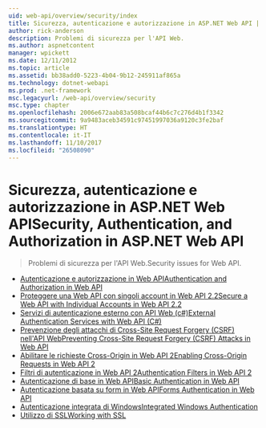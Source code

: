 ```yaml
---
uid: web-api/overview/security/index
title: Sicurezza, autenticazione e autorizzazione in ASP.NET Web API | Documenti Microsoft
author: rick-anderson
description: Problemi di sicurezza per l'API Web.
ms.author: aspnetcontent
manager: wpickett
ms.date: 12/11/2012
ms.topic: article
ms.assetid: bb38add0-5223-4b04-9b12-245911af865a
ms.technology: dotnet-webapi
ms.prod: .net-framework
msc.legacyurl: /web-api/overview/security
msc.type: chapter
ms.openlocfilehash: 2006e672aab83a508bcaf44b6c7c276d4b1f3342
ms.sourcegitcommit: 9a9483aceb34591c97451997036a9120c3fe2baf
ms.translationtype: HT
ms.contentlocale: it-IT
ms.lasthandoff: 11/10/2017
ms.locfileid: "26508090"
---
```

<a name="security-authentication-and-authorization-in-aspnet-web-api"></a><span data-ttu-id="94d6a-103">Sicurezza, autenticazione e autorizzazione in ASP.NET Web API</span><span class="sxs-lookup"><span data-stu-id="94d6a-103">Security, Authentication, and Authorization in ASP.NET Web API</span></span>
====================
> <span data-ttu-id="94d6a-104">Problemi di sicurezza per l'API Web.</span><span class="sxs-lookup"><span data-stu-id="94d6a-104">Security issues for Web API.</span></span>


- [<span data-ttu-id="94d6a-105">Autenticazione e autorizzazione in Web API</span><span class="sxs-lookup"><span data-stu-id="94d6a-105">Authentication and Authorization in Web API</span></span>](authentication-and-authorization-in-aspnet-web-api.md)
- [<span data-ttu-id="94d6a-106">Proteggere una Web API con singoli account in Web API 2.2</span><span class="sxs-lookup"><span data-stu-id="94d6a-106">Secure a Web API with Individual Accounts in Web API 2.2</span></span>](individual-accounts-in-web-api.md)
- [<span data-ttu-id="94d6a-107">Servizi di autenticazione esterno con API Web (c#)</span><span class="sxs-lookup"><span data-stu-id="94d6a-107">External Authentication Services with Web API (C#)</span></span>](external-authentication-services.md)
- [<span data-ttu-id="94d6a-108">Prevenzione degli attacchi di Cross-Site Request Forgery (CSRF) nell'API Web</span><span class="sxs-lookup"><span data-stu-id="94d6a-108">Preventing Cross-Site Request Forgery (CSRF) Attacks in Web API</span></span>](preventing-cross-site-request-forgery-csrf-attacks.md)
- [<span data-ttu-id="94d6a-109">Abilitare le richieste Cross-Origin in Web API 2</span><span class="sxs-lookup"><span data-stu-id="94d6a-109">Enabling Cross-Origin Requests in Web API 2</span></span>](enabling-cross-origin-requests-in-web-api.md)
- [<span data-ttu-id="94d6a-110">Filtri di autenticazione in Web API 2</span><span class="sxs-lookup"><span data-stu-id="94d6a-110">Authentication Filters in Web API 2</span></span>](authentication-filters.md)
- [<span data-ttu-id="94d6a-111">Autenticazione di base in Web API</span><span class="sxs-lookup"><span data-stu-id="94d6a-111">Basic Authentication in Web API</span></span>](basic-authentication.md)
- [<span data-ttu-id="94d6a-112">Autenticazione basata su form in Web API</span><span class="sxs-lookup"><span data-stu-id="94d6a-112">Forms Authentication in Web API</span></span>](forms-authentication.md)
- [<span data-ttu-id="94d6a-113">Autenticazione integrata di Windows</span><span class="sxs-lookup"><span data-stu-id="94d6a-113">Integrated Windows Authentication</span></span>](integrated-windows-authentication.md)
- [<span data-ttu-id="94d6a-114">Utilizzo di SSL</span><span class="sxs-lookup"><span data-stu-id="94d6a-114">Working with SSL</span></span>](working-with-ssl-in-web-api.md)

